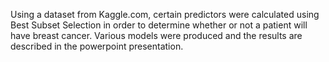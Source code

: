 Using a dataset from Kaggle.com, certain predictors were calculated using Best Subset Selection in order to 
determine whether or not a patient will have breast cancer. Various models were produced and the results are described 
in the powerpoint presentation.
